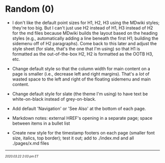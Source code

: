 [//]: # ( This is where you should put your notes about setting up the MDwiki for the first time; and/or maybe create a blog post about it, with a document here or in Google Drive.)

# Random (0)

 * I don't like the default point sizes for H1, H2, H3 using the MDwiki styles; they're too big.  But I can't just use H2 instead of H1, H3 instead of H2 for the md files because MDwiki builds the layout based on the heading styles (e.g., automatically adding a line beneath the first H1; building the sidemenu off of H2 paragraphs).  Come back to this later and adjust the style sheet (for slate, that's the one that I'm using) so that H1 is formatted as the out-of-the-box H2, H2 is formatted as the OOTB H3, etc.
 
 * Change default style so that the column width for main content on a page is smaller (i.e., decrease left and right margins).  That's a *lot* of wasted space to the left and right of the floating sidemenu and main content.
 
 * Change default style for slate (the theme I'm using) to have text be white-on-black instead of grey-on-black.
 
 * Add default 'Navigation' or 'See Also' at the bottom of each page.
 
 * Markdown notes: external HREF's opening in a separate page; space between items in a bullet list
 
  * Create new style for the timestamp footers on each page (smaller font size, italics, top border); test it out; add to ./index.md and all ./pages/x.md files
  
-----
<i><sub><sup>2020.03.22 2:03 pm ET<sub><sup></i>
